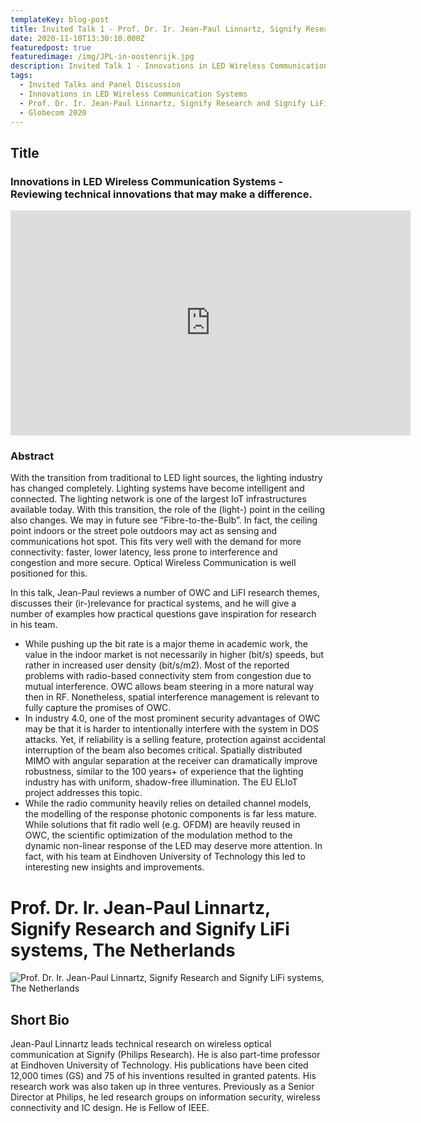 ```yaml
---
templateKey: blog-post
title: Invited Talk 1 - Prof. Dr. Ir. Jean-Paul Linnartz, Signify Research and Signify LiFi systems, The Netherlands
date: 2020-11-10T13:30:10.000Z
featuredpost: true
featuredimage: /img/JPL-in-oostenrijk.jpg
description: Invited Talk 1 - Innovations in LED Wireless Communication Systems - Reviewing technical innovations that may make a difference., Prof. Dr. Ir. Jean-Paul Linnartz, Signify Research and Signify LiFi systems, The Netherlands
tags:
  - Invited Talks and Panel Discussion
  - Innovations in LED Wireless Communication Systems
  - Prof. Dr. Ir. Jean-Paul Linnartz, Signify Research and Signify LiFi systems, The Netherlands
  - Globecom 2020
---
```

## Title

### Innovations in LED Wireless Communication Systems - Reviewing technical innovations that may make a difference.
 
<iframe src="https://player.vimeo.com/video/486796327" width="640" height="360" frameborder="0" allow="autoplay; fullscreen" allowfullscreen></iframe>

### Abstract
 
With the transition from traditional to LED light sources, the lighting industry has changed completely. Lighting systems have become intelligent and connected. The lighting network is one of the largest IoT infrastructures available today. With this transition, the role of the (light-) point in the ceiling also changes. We may in future see “Fibre-to-the-Bulb”. In fact, the ceiling point indoors or the street pole outdoors may act as sensing and communications hot spot. This fits very well with the demand for more connectivity:  faster, lower latency, less prone to interference and congestion and more secure. Optical Wireless Communication is well positioned for this.
 
In this talk, Jean-Paul reviews a number of OWC and LiFI research themes, discusses their (ir-)relevance for practical systems, and he will give a number of examples how practical questions gave inspiration for research in his team.    
- While pushing up the bit rate is a major theme in academic work, the value in the indoor market is not necessarily in higher (bit/s) speeds, but rather in increased user density (bit/s/m2). Most of the reported problems with radio-based connectivity stem from congestion due to mutual interference. OWC allows beam steering in a more natural way then in RF. Nonetheless, spatial interference management is relevant to fully capture the promises of OWC.
- In industry 4.0, one of the most prominent security advantages of OWC may be that it is harder to intentionally interfere with the system in DOS attacks. Yet, if reliability is a selling feature, protection against accidental interruption of the beam also becomes critical. Spatially distributed MIMO with angular separation at the receiver can dramatically improve robustness, similar to the 100 years+ of experience that the lighting industry has with uniform, shadow-free illumination. The EU ELIoT project addresses this topic.
- While the radio community heavily relies on detailed channel models, the modelling of the response photonic components is far less mature. While solutions that fit radio well (e.g. OFDM) are heavily reused in OWC, the scientific optimization of the modulation method to the dynamic non-linear response of the LED may deserve more attention. In fact, with his team at Eindhoven University of Technology this led to interesting new insights and improvements.
 

# Prof. Dr. Ir. Jean-Paul Linnartz, Signify Research and Signify LiFi systems, The Netherlands

![Prof. Dr. Ir. Jean-Paul Linnartz, Signify Research and Signify LiFi systems, The Netherlands](/owc-2020/img/JPL-in-oostenrijk.jpg)

## Short Bio

Jean-Paul Linnartz leads technical research on wireless optical communication at Signify (Philips Research). He is also part-time professor at Eindhoven University of Technology. His publications have been cited 12,000 times (GS) and 75 of his inventions resulted in granted patents. His research work was also taken up in three ventures. Previously as a Senior Director at Philips, he led research groups on information security, wireless connectivity and IC design. He is Fellow of IEEE.

